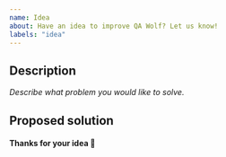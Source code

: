 ```yaml
---
name: Idea
about: Have an idea to improve QA Wolf? Let us know!
labels: "idea"
---
```


## Description

_Describe what problem you would like to solve._

## Proposed solution

#### Thanks for your idea 🐺
